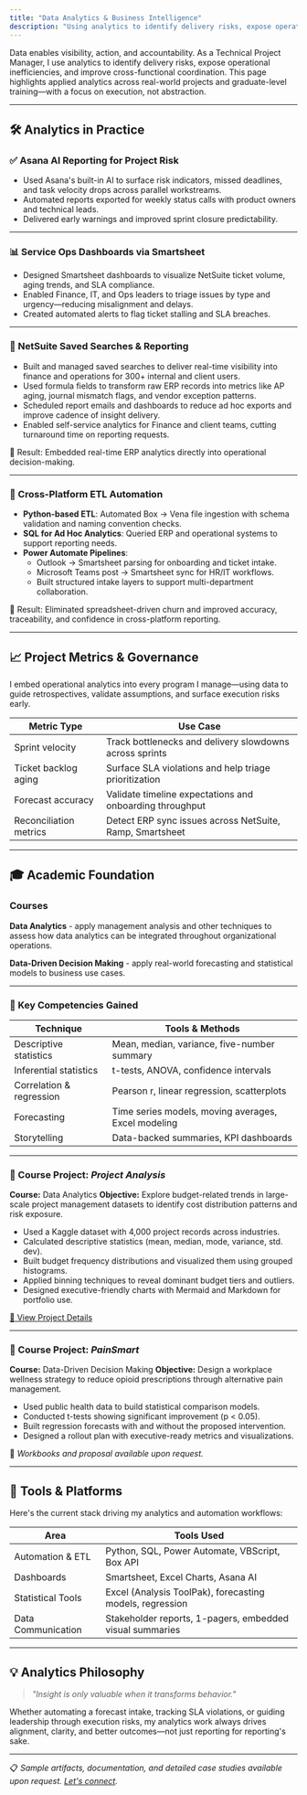 ```yaml
---
title: "Data Analytics & Business Intelligence"
description: "Using analytics to identify delivery risks, expose operational inefficiencies, and improve cross-functional coordination through real-time dashboards and automated reporting."
---
```


Data enables visibility, action, and accountability. As a Technical Project Manager, I use analytics to identify delivery risks, expose operational inefficiencies, and improve cross-functional coordination. This page highlights applied analytics across real-world projects and graduate-level training—with a focus on execution, not abstraction.

---

## 🛠 Analytics in Practice

### ✅ Asana AI Reporting for Project Risk

- Used Asana's built-in AI to surface risk indicators, missed deadlines, and task velocity drops across parallel workstreams.
- Automated reports exported for weekly status calls with product owners and technical leads.
- Delivered early warnings and improved sprint closure predictability.

---

### 📊 Service Ops Dashboards via Smartsheet

- Designed Smartsheet dashboards to visualize NetSuite ticket volume, aging trends, and SLA compliance.
- Enabled Finance, IT, and Ops leaders to triage issues by type and urgency—reducing misalignment and delays.
- Created automated alerts to flag ticket stalling and SLA breaches.

---

### 🧾 NetSuite Saved Searches & Reporting

- Built and managed saved searches to deliver real-time visibility into finance and operations for 300+ internal and client users.
- Used formula fields to transform raw ERP records into metrics like AP aging, journal mismatch flags, and vendor exception patterns.
- Scheduled report emails and dashboards to reduce ad hoc exports and improve cadence of insight delivery.
- Enabled self-service analytics for Finance and client teams, cutting turnaround time on reporting requests.

📌 Result: Embedded real-time ERP analytics directly into operational decision-making.

---

### 🔁 Cross-Platform ETL Automation

- **Python-based ETL**: Automated Box → Vena file ingestion with schema validation and naming convention checks.
- **SQL for Ad Hoc Analytics**: Queried ERP and operational systems to support reporting needs.
- **Power Automate Pipelines**:
  - Outlook → Smartsheet parsing for onboarding and ticket intake.
  - Microsoft Teams post → Smartsheet sync for HR/IT workflows.
  - Built structured intake layers to support multi-department collaboration.

📌 Result: Eliminated spreadsheet-driven churn and improved accuracy, traceability, and confidence in cross-platform reporting.

---

## 📈 Project Metrics & Governance

I embed operational analytics into every program I manage—using data to guide retrospectives, validate assumptions, and surface execution risks early.

| Metric Type            | Use Case                                                  |
|------------------------|-----------------------------------------------------------|
| Sprint velocity        | Track bottlenecks and delivery slowdowns across sprints  |
| Ticket backlog aging   | Surface SLA violations and help triage prioritization    |
| Forecast accuracy      | Validate timeline expectations and onboarding throughput |
| Reconciliation metrics | Detect ERP sync issues across NetSuite, Ramp, Smartsheet |

---

## 🎓 Academic Foundation

### Courses

**Data Analytics** - apply management analysis and other techniques to assess how data analytics can be integrated throughout organizational operations. 

**Data-Driven Decision Making** - apply real-world forecasting and statistical models to business use cases.

---

### 🎯 Key Competencies Gained

| Technique               | Tools & Methods                                     |
|-------------------------|----------------------------------------------------|
| Descriptive statistics  | Mean, median, variance, five-number summary        |
| Inferential statistics  | t-tests, ANOVA, confidence intervals               |
| Correlation & regression| Pearson r, linear regression, scatterplots         |
| Forecasting             | Time series models, moving averages, Excel modeling|
| Storytelling            | Data-backed summaries, KPI dashboards              |

---

### 💊 Course Project: *Project Analysis*

**Course:** Data Analytics
**Objective:** Explore budget-related trends in large-scale project management datasets to identify cost distribution patterns and risk exposure.

- Used a Kaggle dataset with 4,000 project records across industries.
- Calculated descriptive statistics (mean, median, mode, variance, std. dev).
- Built budget frequency distributions and visualized them using grouped histograms.
- Applied binning techniques to reveal dominant budget tiers and outliers.
- Designed executive-friendly charts with Mermaid and Markdown for portfolio use.

[📄 View Project Details](/data-analytics/project-analysis)

---

### 💊 Course Project: *PainSmart*

**Course:** Data-Driven Decision Making
**Objective:** Design a workplace wellness strategy to reduce opioid prescriptions through alternative pain management.

- Used public health data to build statistical comparison models.
- Conducted t-tests showing significant improvement (p < 0.05).
- Built regression forecasts with and without the proposed intervention.
- Designed a rollout plan with executive-ready metrics and visualizations.

📁 *Workbooks and proposal available upon request.*

---

## 🔧 Tools & Platforms

Here's the current stack driving my analytics and automation workflows:

| Area               | Tools Used                                               |
|--------------------|----------------------------------------------------------|
| Automation & ETL   | Python, SQL, Power Automate, VBScript, Box API           |
| Dashboards         | Smartsheet, Excel Charts, Asana AI                       |
| Statistical Tools  | Excel (Analysis ToolPak), forecasting models, regression |
| Data Communication | Stakeholder reports, 1-pagers, embedded visual summaries |

---

## 💡 Analytics Philosophy

> *"Insight is only valuable when it transforms behavior."*

Whether automating a forecast intake, tracking SLA violations, or guiding leadership through execution risks, my analytics work always drives alignment, clarity, and better outcomes—not just reporting for reporting's sake.

---

📋 *Sample artifacts, documentation, and detailed case studies available upon request. [Let's connect](/contact).*
